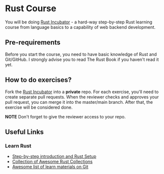 # Rust Course

You will be doing [Rust Incubator](https://github.com/rust-lang-ua/rust_incubator_eng) - 
a hard-way step-by-step Rust learning course from language basics to a capability of web backend development.

## Pre-requirements

Before you start the course, you need to have basic knowledge of Rust and Git/GitHub. 
I strongly advise you to read The Rust Book if you haven't read it yet.

## How to do exercises?

Fork the [Rust Incubator](https://github.com/rust-lang-ua/rust_incubator_eng) into a **private** repo. 
For each exercise, you'll need to create separate pull requests.
When the reviewer checks and approves your pull request, you can merge it into the master/main branch. After that, the exercise will be considered done.

**NOTE** Don't forget to give the reviewer access to your repo.

## Useful Links

### Learn Rust

- [Step-by-step introduction and Rust Setup](https://github.com/rust-lang-ua/learn_rust_together/blob/master/introduction.md)
- [Collection of Awesome Rust Collections](https://github.com/rust-lang-ua/learn_rust_together)
- [Awesome list of learn materials on Git](https://github.com/Learn-Together-Pro/LearnGitTogether)

